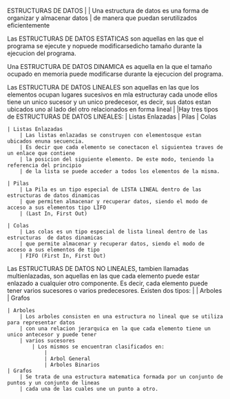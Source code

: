 ESTRUCTURAS DE DATOS
	|
	| Una estructura de datos es una forma de organizar y almacenar datos
	| de manera que puedan serutilizados eficientemente


Las ESTRUCTURAS DE DATOS ESTATICAS son aquellas en las que el programa se ejecute
y nopuede modificarsedicho tamaño durante la ejecucion del programa.

Una ESTRUCTURA DE DATOS DINAMICA es aquella en la que el tamaño ocupado en memoria
puede modificarse durante la ejecucion del programa.

Las ESTRUCTURA DE DATOS LINEALES son aquellas en las que los elementos ocupan lugares sucesivos
en mla estructuray cada unode ellos tiene un unico sucesor y un unico predecesor, es decir, 
sus datos estan ubicados uno al lado del otro relacionados en forma lineal
	|
	|Hay tres tipos de ESTRUCTURAS DE DATOS LINEALES:
		| Listas Enlazadas
		| Pilas
		| Colas

	| Listas Enlazadas
		| Las listas enlazadas se construyen con elementosque estan ubicados enuna secuencia.
		| Es decir que cada elemento se conectacon el siguientea traves de un enlace que contiene
		| la posicion del siguiente elemento. De este modo, teniendo la referencia del principio
		| de la lista se puede acceder a todos los elementos de la misma.

	| Pilas
		| La Pila es un tipo especial de LISTA LINEAL dentro de las estructuras de datos dinamicas
		| que permiten almacenar y recuperar datos, siendo el modo de acceso a sus elementos tipo LIFO
		| (Last In, First Out)

	| Colas
		| Las colas es un tipo especial de lista lineal dentro de las estructuras  de datos dinamicas 
		| que permite almacenar y recuperar datos, siendo el modo de acceso a sus elementos de tipo
		| FIFO (First In, First Out)

Las ESTRUCTURAS DE DATOS NO LINEALES, tambien llamadas multienlazadas, son aquellas en las que cada elemento
puede estar enlazado a cualquier otro componente. Es decir, cada elemento puede tener varios sucesores o varios
predecesores. Existen dos tipos:
	|
	| Arboles
	| Grafos

	| Arboles
		| Los arboles consisten en una estructura no lineal que se utiliza para representar datos
		| con una relacion jerarquica en la que cada elemento tiene un unico antecesor y puede tener
		| varios sucesores
			| Los mismos se encuentran clasificados en:
				|
				| Arbol General
				| Arboles Binarios
	| Grafos
		| Se trata de una estructura matematica formada por un conjunto de puntos y un conjunto de lineas
		| cada una de las cuales une un punto a otro.
